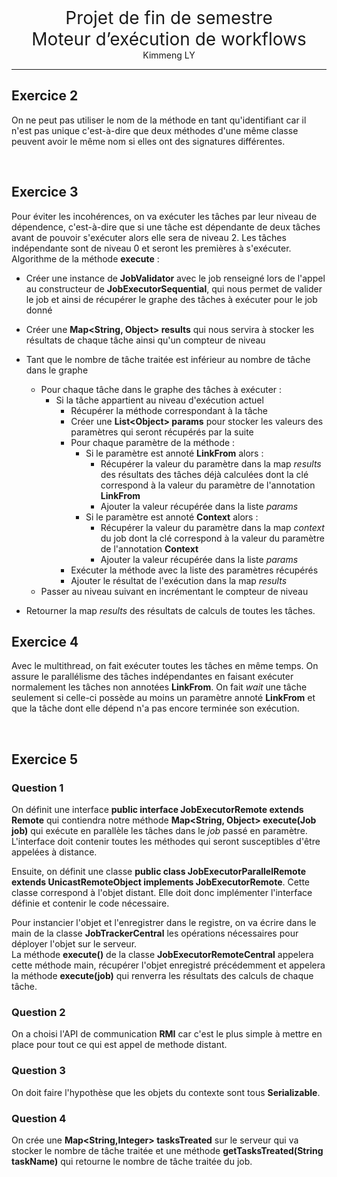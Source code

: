 <div style="text-align:center"><span style="font-size:2em;"> Projet de fin de semestre </span></div>
<div style="text-align:center"><span style="font-size:2em;"> Moteur d’exécution de workflows </span></div>
<div style="text-align:center"><span style="font-size:em;"> Kimmeng LY  </span></div>

---

## Exercice 2 
On ne peut pas utiliser le nom de la méthode en tant qu'identifiant car il n'est pas unique c'est-à-dire que deux méthodes d'une même classe peuvent avoir le même nom si elles ont des signatures différentes.

&nbsp;
## Exercice 3
Pour éviter les incohérences, on va exécuter les tâches par leur niveau de dépendence, c'est-à-dire que si une tâche est dépendante de deux tâches avant de pouvoir s'exécuter alors elle sera de niveau 2. Les tâches indépendante sont de niveau 0 et seront les premières à s'exécuter.  
Algorithme de la méthode **execute** :
* Créer une instance de **JobValidator** avec le job renseigné lors de l'appel au constructeur de **JobExecutorSequential**, qui nous permet de valider le job et ainsi de récupérer le graphe des tâches à exécuter pour le job donné
* Créer une **Map<String, Object> results** qui nous servira à stocker les résultats de chaque tâche ainsi qu'un compteur de niveau

* Tant que le nombre de tâche traitée est inférieur au nombre de tâche dans le graphe
    * Pour chaque tâche dans le graphe des tâches à exécuter :  
        * Si la tâche appartient au niveau d'exécution actuel
            * Récupérer la méthode correspondant à la tâche
            * Créer une **List<Object\> params** pour stocker les valeurs des paramètres qui seront récupérés par la suite
            * Pour chaque paramètre de la méthode : 
                * Si le paramètre est annoté **LinkFrom** alors :
                    * Récupérer la valeur du paramètre dans la map *results* des résultats des tâches déjà calculées dont la clé correspond à la valeur du paramètre de l'annotation **LinkFrom**
                    * Ajouter la valeur récupérée dans la liste *params* 
                * Si le paramètre est annoté **Context** alors :
                    * Récupérer la valeur du paramètre dans la map *context* du job dont la clé correspond à la valeur du paramètre de l'annotation **Context**
                    * Ajouter la valeur récupérée dans la liste *params* 
            * Exécuter la méthode avec la liste des paramètres récupérés
            * Ajouter le résultat de l'exécution dans la map *results*
    * Passer au niveau suivant en incrémentant le compteur de niveau 
* Retourner la map *results* des résultats de calculs de toutes les tâches.


## Exercice 4 
Avec le multithread, on fait exécuter toutes les tâches en même temps. 
On assure le parallélisme des tâches indépendantes en faisant exécuter normalement les tâches non annotées **LinkFrom**. On fait *wait* une tâche seulement si celle-ci possède au moins un paramètre annoté **LinkFrom** et que la tâche dont elle dépend n'a pas encore terminée son exécution.

&nbsp;
## Exercice 5

### Question 1

On définit une interface **public interface JobExecutorRemote extends Remote** qui contiendra notre méthode **Map<String, Object> execute(Job job)** qui exécute en parallèle les tâches dans le *job* passé en paramètre. L'interface doit contenir toutes les méthodes qui seront susceptibles d'être appelées à distance.

Ensuite, on définit une classe **public class JobExecutorParallelRemote extends UnicastRemoteObject implements JobExecutorRemote**. Cette classe correspond à l'objet distant. Elle doit donc implémenter l'interface définie et contenir le code nécessaire. 

Pour instancier l'objet et l'enregistrer dans le registre, on va écrire dans le main de la classe **JobTrackerCentral** les opérations nécessaires pour déployer l'objet sur le serveur.  
La méthode **execute()** de la classe **JobExecutorRemoteCentral** appelera cette méthode main, récupérer l'objet enregistré précédemment et appelera la méthode **execute(job)** qui renverra les résultats des calculs de chaque tâche.

### Question 2

On a choisi l'API de communication **RMI** car c'est le plus simple à mettre en place pour tout ce qui est appel de methode distant. 

### Question 3

On doit faire l'hypothèse que les objets du contexte sont tous **Serializable**. 

### Question 4
On crée une **Map<String,Integer> tasksTreated** sur le serveur qui va stocker le nombre de tâche traitée et une méthode **getTasksTreated(String taskName)** qui retourne le nombre de tâche traitée du job. 